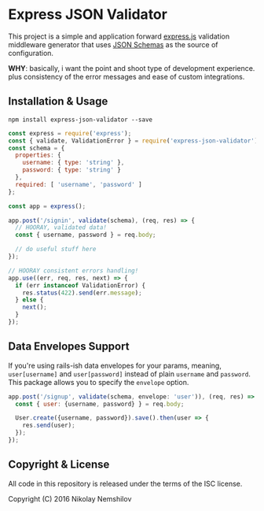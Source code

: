# Express JSON Validator

This project is a simple and application forward [express.js](https://expressjs.com)
validation middleware generator that uses [JSON Schemas](http://json-schema.org)
as the source of configuration.

__WHY__: basically, i want the point and shoot type of development experience.
plus consistency of the error messages and ease of custom integrations.

## Installation & Usage

```
npm install express-json-validator --save
```

```js
const express = require('express');
const { validate, ValidationError } = require('express-json-validator');
const schema = {
  properties: {
    username: { type: 'string' },
    password: { type: 'string' }
  },
  required: [ 'username', 'password' ]
};

const app = express();

app.post('/signin', validate(schema), (req, res) => {
  // HOORAY, validated data!
  const { username, password } = req.body;

  // do useful stuff here
});

// HOORAY consistent errors handling!
app.use((err, req, res, next) => {
  if (err instanceof ValidationError) {
    res.status(422).send(err.message);
  } else {
    next();
  }
});
```

## Data Envelopes Support

If you're using rails-ish data envelopes for your params, meaning, `user[username]`
and `user[password]` instead of plain `username` and `password`. This package
allows you to specify the `envelope` option.

```js
app.post('/signup', validate(schema, envelope: 'user')), (req, res) => {
  const { user: {username, password} } = req.body;

  User.create({username, password}).save().then(user => {
    res.send(user);
  });
});
```

## Copyright & License

All code in this repository is released under the terms of the ISC license.

Copyright (C) 2016 Nikolay Nemshilov
